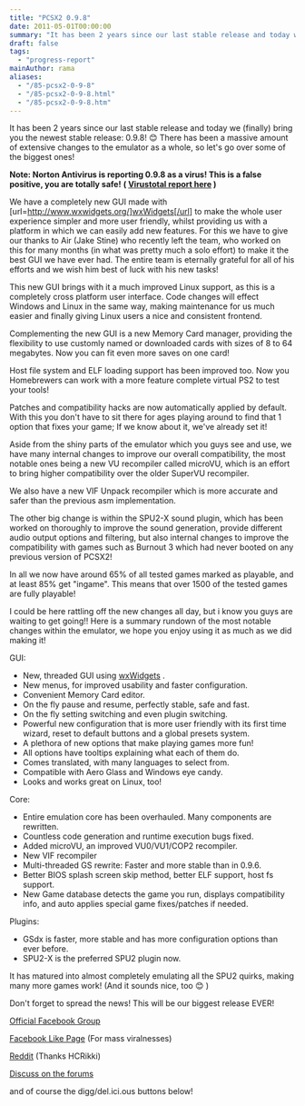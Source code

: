 ```yaml
---
title: "PCSX2 0.9.8"
date: 2011-05-01T00:00:00
summary: "It has been 2 years since our last stable release and today we (finally) bring you the newest stable release: 0.9.8!"
draft: false
tags:
  - "progress-report"
mainAuthor: rama
aliases:
  - "/85-pcsx2-0-9-8"
  - "/85-pcsx2-0-9-8.html"
  - "/85-pcsx2-0-9-8.htm"
---
```


It has been 2 years since our last stable release and today we (finally) bring you the newest stable release: 0.9.8!
😊
There has been a massive amount of extensive changes to the emulator as
a whole, so let's go over some of the biggest ones!

**Note: Norton Antivirus is reporting 0.9.8 as a virus! This is a false
positive, you are totally safe!**
**( [Virustotal report
here](http://www.virustotal.com/file-scan/report.html?id=fe6efa4e21068f4e391184718baf5d88d03995b4fad56b97dab22873dcdd9cd3-1304289866)
)**

We have a completely new GUI made with
[url=http://www.wxwidgets.org/]wxWidgets[/url] to make the whole
user experience simpler and more user friendly, whilst providing us with
a platform in which we can easily add new features. For this we have to
give our thanks to Air (Jake Stine) who recently left the team, who
worked on this for many months (in what was pretty much a solo effort)
to make it the best GUI we have ever had.
The entire team is eternally grateful for all of his efforts and we wish
him best of luck with his new tasks!

This new GUI brings with it a much improved Linux support, as this is a
completely cross platform user interface. Code changes will effect
Windows and Linux in the same way, making maintenance for us much easier
and finally giving Linux users a nice and consistent frontend.

Complementing the new GUI is a new Memory Card manager, providing the
flexibility to use customly named or downloaded cards with sizes of 8 to
64 megabytes. Now you can fit even more saves on one card!

Host file system and ELF loading support has been improved too.
Now you Homebrewers can work with a more feature complete virtual PS2 to
test your tools!

Patches and compatibility hacks are now automatically applied by
default.
With this you don't have to sit there for ages playing around to find
that 1 option that fixes your game; If we know about it, we've already
set it!

Aside from the shiny parts of the emulator which you guys see and use,
we have many internal changes to improve our overall compatibility, the
most notable ones being a new VU recompiler called microVU, which is an
effort to bring higher compatibility over the older SuperVU recompiler.

We also have a new VIF Unpack recompiler which is more accurate and
safer than the previous asm implementation.

The other big change is within the SPU2-X sound plugin, which has been
worked on thoroughly to improve the sound generation, provide different
audio output options and filtering, but also internal changes to improve
the compatibility with games such as Burnout 3 which had never booted on
any previous version of PCSX2!

In all we now have around 65% of all tested games marked as playable,
and at least 85% get "ingame".
This means that over 1500 of the tested games are fully playable!

I could be here rattling off the new changes all day, but i know you
guys are waiting to get going!! Here is a summary rundown of the most
notable changes within the emulator, we hope you enjoy using it as much
as we did making it!

GUI:

-   New, threaded GUI using [wxWidgets](http://www.wxwidgets.org/) .
-   New menus, for improved usability and faster configuration.
-   Convenient Memory Card editor.
-   On the fly pause and resume, perfectly stable, safe and fast.
-   On the fly setting switching and even plugin switching.
-   Powerful new configuration that is more user friendly with its first
    time wizard, reset to default buttons and a global presets system.
-   A plethora of new options that make playing games more fun!
-   All options have tooltips explaining what each of them do.
-   Comes translated, with many languages to select from.
-   Compatible with Aero Glass and Windows eye candy.
-   Looks and works great on Linux, too!

Core:

-   Entire emulation core has been overhauled. Many components are
    rewritten.
-   Countless code generation and runtime execution bugs fixed.
-   Added microVU, an improved VU0/VU1/COP2 recompiler.
-   New VIF recompiler
-   Multi-threaded GS rewrite: Faster and more stable than in 0.9.6.
-   Better BIOS splash screen skip method, better ELF support, host fs
    support.
-   New Game database detects the game you run, displays compatibility
    info, and auto applies special game fixes/patches if needed.

Plugins:

-   GSdx is faster, more stable and has more configuration options than
    ever before.
-   SPU2-X is the preferred SPU2 plugin now.

It has matured into almost completely emulating all the SPU2 quirks,
making many more games work!
(And it sounds nice, too
😊 )

Don't forget to spread the news! This will be our biggest release
EVER!

[Official Facebook
Group](http://www.facebook.com/group.php?gid=98483509559)

[Facebook Like
Page](http://www.facebook.com/#!/pages/Pcsx2-098/145051045565631) (For
mass viralnesses)

[Reddit](http://www.reddit.com/r/gaming/comments/h1eh6/ps2_emulator_pcsx2_updated_to_098_improvements/)
(Thanks HCRikki)

[Discuss on the
forums](http://forums.pcsx2.net/Thread-PCSX2-0-9-8--21539)

and of course the digg/del.ici.ous buttons below!
